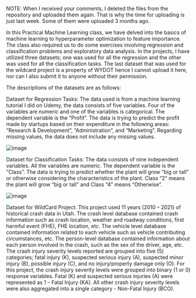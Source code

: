 NOTE: When I received your comments, I deleted the files from the repository and uploaded them again. That is why the time for uploading is just last week. Some of them were uploaded 3 months ago.

In this Practical Machine Learning class, we have delved into the basics of machine learning to hyperparameter optimization to feature importance. The class also required us to do some exercises involving regression and classification problems and exploratory data analysis.
In the projects, I have utilized three datasets; one was used for all the regression and the other was used for all the classification tasks. The last dataset that was used for the wildcard project is a property of WYDOT hence I cannot upload it here, nor can I also submit it to anyone without their permission.

The descriptions of the datasets are as follows:

Dataset for Regression Tasks:
The data used is from a machine learning tutorial I did on Udemy, the data consists of five variables. Four of the variables are numeric and one of the variables is categorical. The dependent variable is the “Profit”. The data is trying to predict the profit made by startups based on their expenditure in the following areas: “Research & Development”, “Administration”, and “Marketing”. Regarding missing values, the data does not include any missing values.

  ![image](https://github.com/COSC5557/warmup-Ibaah2/assets/110267537/bc521543-0ddd-4779-8a19-f9102f438071)

Dataset for Classification Tasks:
The data consists of nine independent variables. All the variables are numeric. The dependent variable is the “Class”. The data is trying to predict whether the plant will grow “big or tall” or otherwise considering the characteristics of the plant. 
Class “2” means the plant will grow “big or tall” and Class “4” means “Otherwise”.

![image](https://github.com/COSC5557/warmup-Ibaah2/assets/110267537/958a8861-da86-4c9e-b0df-8e18338cf433)

Dataset for WildCard Project:
This project used 11 years (2010 – 2021) of historical crash data in Utah. The crash level database contained crash information such as crash location, weather and roadway conditions, first harmful event (FHE), FHE location, etc. 
The vehicle level database contained information related to each vehicle such as vehicle contributing circumstances, etc. The person-level database contained information about each person involved in the crash, such as the sex of the driver, age, etc. 
The crash injury severity levels reported are grouped into five (5) categories; fatal injury (K), suspected serious injury (A), suspected minor injury (B), possible injury (C), and no injury/property damage only (O). 
For this project, the crash injury severity levels were grouped into binary (1 or 0) response variables. Fatal (K) and suspected serious injuries (A) were represented as 1 – Fatal Injury (KA). All other crash injury severity levels were also aggregated into 
a single category - Non-Fatal Injury (BCO). 
